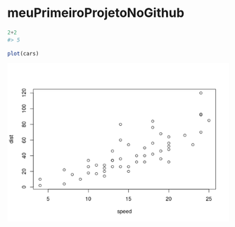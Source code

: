 
<!-- README.md is generated from README.Rmd. Please edit that file -->

# meuPrimeiroProjetoNoGithub

``` python
2+2
#> 5
```

``` r
plot(cars)
```

![](README_files/figure-gfm/unnamed-chunk-3-1.png)<!-- -->

